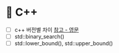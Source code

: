 # 📍 C++
* [ ] c++ 버전별 차이 [참고 - 영문](https://github.com/AnthonyCalandra/modern-cpp-features)
* [ ] std::binary_search()
* [ ] std::lower_bound(), std::upper_bound()